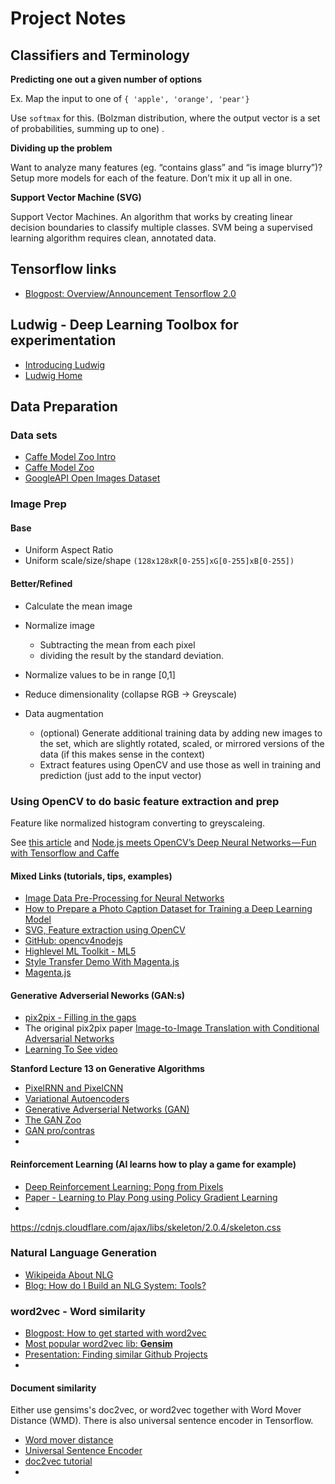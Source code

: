 # Project Notes


## Classifiers and Terminology

__Predicting one out a given number of options__

Ex. Map the input to one of ```{ 'apple', 'orange', 'pear'}```

Use ```softmax``` for this. (Bolzman distribution, where the output vector is a set of probabilities, summing up to one)
.

__Dividing up the problem__

Want to analyze many features (eg. “contains glass” and “is image blurry”)? Setup more models for each of the feature. Don’t mix it up all in one.

__Support Vector Machine (SVG)__

Support Vector Machines. An algorithm that works by creating linear decision boundaries to classify multiple classes.
SVM being a supervised learning algorithm requires clean, annotated data.


## Tensorflow links

- [Blogpost: Overview/Announcement Tensorflow 2.0](https://hackernoon.com/tensorflow-is-dead-long-live-tensorflow-49d3e975cf04)


## Ludwig - Deep Learning Toolbox for experimentation

- [Introducing Ludwig](https://eng.uber.com/introducing-ludwig/)
- [Ludwig Home](https://uber.github.io/ludwig/)

## Data Preparation

### Data sets

- [Caffe Model Zoo Intro](http://caffe.berkeleyvision.org/model_zoo.html)
- [Caffe Model Zoo](https://github.com/BVLC/caffe/wiki/Model-Zoo)
- [GoogleAPI Open Images Dataset](https://storage.googleapis.com/openimages/web/visualizer/index.html?set=train&c=%2Fm%2F015p6) 

### Image Prep

#### Base
- Uniform Aspect Ratio
- Uniform scale/size/shape ```(128x128xR[0-255]xG[0-255]xB[0-255])```


#### Better/Refined
- Calculate the mean image
- Normalize image
    - Subtracting the mean from each pixel
    - dividing the result by the standard deviation.
    
- Normalize values to be in range [0,1]
- Reduce dimensionality (collapse RGB -> Greyscale)
- Data augmentation
    - (optional) Generate additional training data by adding new images to the set, which are slightly rotated, scaled, or mirrored versions of the data (if this makes sense in the context) 
    - Extract features using OpenCV and use those as well in training and prediction (just add to the input vector)
    
    
### Using OpenCV to do basic feature extraction and prep

Feature like normalized histogram converting to greyscaleing.

See [this article](https://medium.com/@dataturks/understanding-svms-for-image-classification-cf4f01232700) 
and [Node.js meets OpenCV’s Deep Neural Networks — Fun with Tensorflow and Caffe](https://medium.com/@muehler.v/node-js-meets-opencvs-deep-neural-networks-fun-with-tensorflow-and-caffe-ff8d52a0f072)

#### Mixed Links (tutorials, tips, examples)
- [Image Data Pre-Processing for Neural Networks](https://becominghuman.ai/image-data-pre-processing-for-neural-networks-498289068258)
- [How to Prepare a Photo Caption Dataset for Training a Deep Learning Model](https://machinelearningmastery.com/prepare-photo-caption-dataset-training-deep-learning-model/)
- [SVG, Feature extraction using OpenCV](https://medium.com/@dataturks/understanding-svms-for-image-classification-cf4f01232700)
- [GitHub: opencv4nodejs](https://github.com/justadudewhohacks/opencv4nodejs)
- [Highlevel ML Toolkit - ML5 ](https://ml5js.org/)
- [Style Transfer Demo With Magenta.js](https://style-transfer.glitch.me/)
- [Magenta.js](https://magenta.tensorflow.org/get-started/#magenta-js)

#### Generative Adverserial Neworks (GAN:s)

- [pix2pix - Filling in the gaps](https://affinelayer.com/pixsrv/)
- The original pix2pix paper [Image-to-Image Translation with Conditional Adversarial Networks](https://arxiv.org/abs/1611.07004)
- [Learning To See video](https://vimeo.com/260612034)


__Stanford Lecture 13 on Generative Algorithms__

- [PixelRNN and PixelCNN](https://youtu.be/5WoItGTWV54?t=665)
- [Variational Autoencoders](https://youtu.be/5WoItGTWV54?t=1181)
- [Generative Adverserial Networks (GAN)](https://youtu.be/5WoItGTWV54?t=3081)
- [The GAN Zoo](https://youtu.be/5WoItGTWV54?t=4411)
- [GAN pro/contras](https://youtu.be/5WoItGTWV54?t=4460)
- []()


#### Reinforcement Learning (AI learns how to play a game for example)

- [Deep Reinforcement Learning: Pong from Pixels](http://karpathy.github.io/2016/05/31/rl/)
- [Paper - Learning to Play Pong using Policy Gradient Learning](https://arxiv.org/abs/1807.08452)
- []()

https://cdnjs.cloudflare.com/ajax/libs/skeleton/2.0.4/skeleton.css

<link href="https://cdnjs.cloudflare.com/ajax/libs/skeleton/2.0.4/skeleton.css" rel="stylesheet">


### Natural Language Generation


- [Wikipeida About NLG](https://en.wikipedia.org/wiki/Natural-language_generation)
- [Blog: How do I Build an NLG System: Tools?](https://ehudreiter.com/2017/01/26/nlg-system-tools/)

### word2vec - Word similarity

- [Blogpost: How to get started with word2vec](https://medium.freecodecamp.org/how-to-get-started-with-word2vec-and-then-how-to-make-it-work-d0a2fca9dad3)
- [Most popular word2vec lib: __Gensim__](https://github.com/RaRe-Technologies/gensim/blob/develop/docs/notebooks/gensim%20Quick%20Start.ipynb)
- [Presentation: Finding similar Github Projects](https://www.slideshare.net/vote/finding-similar-projects-in-github-using-word2vec-and-wmd)
- []()

#### Document similarity

Either use gensims's doc2vec, or word2vec together with Word Mover Distance (WMD).
There is also universal sentence encoder in Tensorflow.

- [Word mover distance](https://github.com/RaRe-Technologies/gensim/blob/develop/docs/notebooks/WMD_tutorial.ipynb)
- [Universal Sentence Encoder](https://tfhub.dev/google/universal-sentence-encoder/2)
- [doc2vec tutorial](https://rare-technologies.com/doc2vec-tutorial/)
- []()
